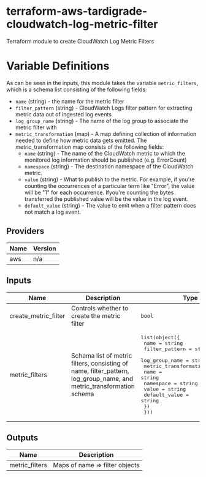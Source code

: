 # terraform-aws-tardigrade-cloudwatch-log-metric-filter

Terraform module to create CloudWatch Log Metric Filters

# Variable Definitions

As can be seen in the inputs, this module takes the variable `metric_filters`, which is a schema list consisting of the following fields:
* `name` (string) - the name for the metric filter
* `filter_pattern` (string) - CloudWatch Logs filter pattern for extracting metric data out of ingested log events
* `log_group_name` (string) - The name of the log group to associate the metric filter with
* `metric_transformation` (map) - A map defining collection of information needed to define how metric data gets emitted. The metric_transformation map consists of the following fields:
  * `name` (string) - The name of the CloudWatch metric to which the monitored log information should be published (e.g. ErrorCount)
  * `namespace` (string) - The destination namespace of the CloudWatch metric.
  * `value` (string) -  What to publish to the metric. For example, if you're counting the occurrences of a particular term like "Error", the value will be "1" for each occurrence. Ifyou're counting the bytes transferred the published value will be the value in the log event.
  * `default_value` (string) - The value to emit when a filter pattern does not match a log event.


<!-- BEGIN TFDOCS -->
## Providers

| Name | Version |
|------|---------|
| aws | n/a |

## Inputs

| Name | Description | Type | Default | Required |
|------|-------------|------|---------|:-----:|
| create\_metric\_filter | Controls whether to create the metric filter | `bool` | `true` | no |
| metric\_filters | Schema list of metric filters, consisting of name, filter\_pattern, log\_group\_name, and metric\_transformation schema | <pre>list(object({<br>    name           = string<br>    filter_pattern = string<br>    log_group_name = string<br>    metric_transformation = object({<br>      name          = string<br>      namespace     = string<br>      value         = string<br>      default_value = string<br>    })<br>  }))<br></pre> | `[]` | no |

## Outputs

| Name | Description |
|------|-------------|
| metric\_filters | Maps of name => filter objects |

<!-- END TFDOCS -->
